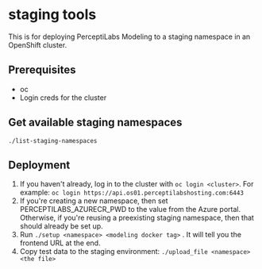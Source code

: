 # staging tools

This is for deploying PerceptiLabs Modeling to a staging namespace in an OpenShift cluster.

## Prerequisites
* oc
* Login creds for the cluster

## Get available staging namespaces

```
./list-staging-namespaces
```

## Deployment

1. If you haven't already, log in to the cluster with `oc login <cluster>`. For example: `oc login https://api.os01.perceptilabshosting.com:6443` 
1. If you're creating a new namespace, then set PERCEPTILABS_AZURECR_PWD to the value from the Azure portal.
   Otherwise, if you're reusing a preexisting staging namespace, then that should already be set up.
1. Run `./setup <namespace> <modeling docker tag>` . It will tell you the frontend URL at the end.
1. Copy test data to the staging environment: `./upload_file <namespace> <the file>`

